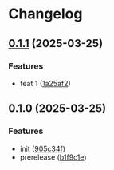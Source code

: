 # Changelog

## [0.1.1](https://github.com/tharindurr/test-releases/compare/0.1.0...0.1.1) (2025-03-25)


### Features

* feat 1 ([1a25af2](https://github.com/tharindurr/test-releases/commit/1a25af26d33d8ec13ff9c7dfeeb336cd613d269f))

## 0.1.0 (2025-03-25)


### Features

* init ([905c34f](https://github.com/tharindurr/test-releases/commit/905c34f91627a2e5e98453d411113011c51ed9a7))
* prerelease ([b1f9c1e](https://github.com/tharindurr/test-releases/commit/b1f9c1e8446bbac65a81e56e80675e8689970a0a))
